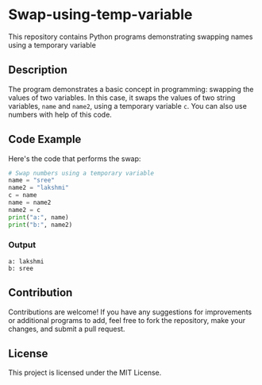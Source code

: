 # Swap-using-temp-variable
This repository contains Python programs demonstrating swapping names using a temporary variable

## Description

The program demonstrates a basic concept in programming: swapping the values of two variables. In this case, it swaps the values of two string variables, `name` and `name2`, using a temporary variable `c`. You can also use numbers with help of this code.

## Code Example

Here's the code that performs the swap:

```python
# Swap numbers using a temporary variable
name = "sree"
name2 = "lakshmi"
c = name
name = name2
name2 = c
print("a:", name)
print("b:", name2)
```

### Output

```
a: lakshmi
b: sree
```

## Contribution

Contributions are welcome! If you have any suggestions for improvements or additional programs to add, feel free to fork the repository, make your changes, and submit a pull request.

## License

This project is licensed under the MIT License. 

